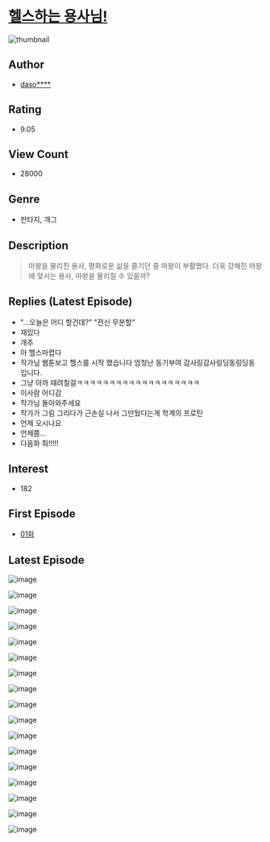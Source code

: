# [헬스하는 용사님!](https://comic.naver.com/bestChallenge/list?titleId=787725)
![thumbnail](https://image-comic.pstatic.net/user_contents_data/challenge_comic/2022/01/03/352448/thumbnail_202x164f411a921_23a9_466b_952c_9809014b9a7e_00003667.JPEG)

## Author
- [daso****](https://comic.naver.com/artistTitle?id=352448)

## Rating
- 9.05

## View Count
- 28000

## Genre
- 판타지, 개그

## Description
> 마왕을 물리친 용사, 평화로운 삶을 즐기던 중 마왕이 부활했다. 더욱 강해진 마왕에 맞서는 용사, 마왕을 물리칠 수 있을까?

## Replies (Latest Episode)
- "...오늘은 어디 할건데?" "전신 무분할"
- 재밌다
- 개추
- 아 헬스마렵다
- 작가님 웹툰보고 헬스를 시작 했습니다 엄청난 동기부여 감사링감사링딩동링딩동 입니다.
- 그냥 아까 때려칠걸ㅋㅋㅋㅋㅋㅋㅋㅋㅋㅋㅋㅋㅋㅋㅋㅋㅋㅋㅋ
- 이사람 어디감
- 작가님 돌아와주세요
- 작가가 그림 그리다가 근손실 나서 그만뒀다는게 학계의 프로틴
- 언제 오시나요
- 언제쯤...
- 다음화 줘!!!!!

## Interest
- 182

## First Episode
- [01화](https://comic.naver.com/bestChallenge/detail?titleId=787725&no=3)

## Latest Episode
![image](https://image-comic.pstatic.net/user_contents_data/challenge_comic/2022/02/10/352448/upload_4063425768848439609.jpeg)

![image](https://image-comic.pstatic.net/user_contents_data/challenge_comic/2022/02/10/352448/upload_7219327597252010809.jpeg)

![image](https://image-comic.pstatic.net/user_contents_data/challenge_comic/2022/02/10/352448/upload_7162242044456352052.jpeg)

![image](https://image-comic.pstatic.net/user_contents_data/challenge_comic/2022/02/10/352448/upload_7220786863927341111.jpeg)

![image](https://image-comic.pstatic.net/user_contents_data/challenge_comic/2022/02/10/352448/upload_3906925699816370739.jpeg)

![image](https://image-comic.pstatic.net/user_contents_data/challenge_comic/2022/02/10/352448/upload_3906647510419334201.jpeg)

![image](https://image-comic.pstatic.net/user_contents_data/challenge_comic/2022/02/10/352448/upload_3991987411079018849.jpeg)

![image](https://image-comic.pstatic.net/user_contents_data/challenge_comic/2022/02/10/352448/upload_3546415593025791588.jpeg)

![image](https://image-comic.pstatic.net/user_contents_data/challenge_comic/2022/02/10/352448/upload_7077744787037106790.jpeg)

![image](https://image-comic.pstatic.net/user_contents_data/challenge_comic/2022/02/10/352448/upload_7234249057453093687.jpeg)

![image](https://image-comic.pstatic.net/user_contents_data/challenge_comic/2022/02/10/352448/upload_3834315016194439522.jpeg)

![image](https://image-comic.pstatic.net/user_contents_data/challenge_comic/2022/02/10/352448/upload_7161113979906254134.jpeg)

![image](https://image-comic.pstatic.net/user_contents_data/challenge_comic/2022/02/10/352448/upload_3833743300316259127.jpeg)

![image](https://image-comic.pstatic.net/user_contents_data/challenge_comic/2022/02/10/352448/upload_3688557170617627235.jpeg)

![image](https://image-comic.pstatic.net/user_contents_data/challenge_comic/2022/02/10/352448/upload_3761740862281901112.jpeg)

![image](https://image-comic.pstatic.net/user_contents_data/challenge_comic/2022/02/10/352448/upload_3688783666603964473.jpeg)

![image](https://image-comic.pstatic.net/user_contents_data/challenge_comic/2022/02/10/352448/upload_3846971524743706211.jpeg)
